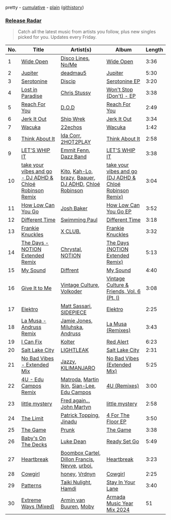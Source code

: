 pretty - [cumulative](/playlists/cumulative/Release%20Radar.md) - [plain](/playlists/plain/37i9dQZEVXbsudmxBFKW7G) ([githistory](https://github.githistory.xyz/vitokorn/spotify-playlist-archive/blob/master/playlists/plain/37i9dQZEVXbsudmxBFKW7G))
### [Release Radar](https://open.spotify.com/playlist/37i9dQZEVXbsudmxBFKW7G)

> Catch all the latest music from artists you follow, plus new singles picked for you. Updates every Friday.

| No. | Title | Artist(s) | Album | Length |
|---|---|---|---|---|
| 1 | [Wide Open](https://open.spotify.com/track/6a7aKzKRgY54loG7reqXfI) | [Disco Lines](https://open.spotify.com/artist/5Kmr0b3ip8g9P2i0dLTC3Z), [No/Me](https://open.spotify.com/artist/4L0It80jhQQKMTU2r02nkL) | [Wide Open](https://open.spotify.com/album/1jhMDPST130snbmr1Oe0Np) | 3:36 |
| 2 | [Jupiter](https://open.spotify.com/track/4nFSITI81LYuC5TCeaEjDT) | [deadmau5](https://open.spotify.com/artist/2CIMQHirSU0MQqyYHq0eOx) | [Jupiter](https://open.spotify.com/album/5MGV9Y4u2xXvoAR1RtVK6c) | 5:30 |
| 3 | [Serotonine](https://open.spotify.com/track/7brE4PDHUmdJMFle4OTTAA) | [Discip](https://open.spotify.com/artist/6K16NRv0isbkftsv5lmlMT) | [Serotonine EP](https://open.spotify.com/album/2IJ0OyFYDdHyoWZ4ZRNx8s) | 3:20 |
| 4 | [Lost in Paradise](https://open.spotify.com/track/1cPQl52N3GcxK3i6fKcnPT) | [Chris Stussy](https://open.spotify.com/artist/3BxjasMelf9pKaE4f7Y0So) | [Won't Stop (Don't) - EP](https://open.spotify.com/album/01JyRXCJqCSxv11m2dawWj) | 3:38 |
| 5 | [Reach For You](https://open.spotify.com/track/4hLDHwc3t9fx3zyn3NYBXN) | [D.O.D](https://open.spotify.com/artist/0Cs47vvRsPgEfliBU9KDiB) | [Reach For You](https://open.spotify.com/album/4reioH9lNaPq6lFuKH9nBF) | 2:49 |
| 6 | [Jerk It Out](https://open.spotify.com/track/5b4Ptx29cPXsKenFpVGJZq) | [Ship Wrek](https://open.spotify.com/artist/1ic0FHNGIjXZAWH6O6Reif) | [Jerk It Out](https://open.spotify.com/album/1Gto2rZS5JpP7JWHydyoEi) | 3:34 |
| 7 | [Wacuka](https://open.spotify.com/track/7dXrMijUKNKcoOivZSiGia) | [22echos](https://open.spotify.com/artist/6G50FGCJoYKhbYc5BIxG9v) | [Wacuka](https://open.spotify.com/album/5Am4zu8u0jLBfBIMG1EkwI) | 1:42 |
| 8 | [Think About It](https://open.spotify.com/track/1NyGisWiw1SxUXCaINfCx1) | [Ida Corr](https://open.spotify.com/artist/30ut8L4gmEz4vNr1zNhpbh), [2HOT2PLAY](https://open.spotify.com/artist/3A1LIysZ96ZZSSMuAvvSEA) | [Think About It](https://open.spotify.com/album/71naf0dyKUCucdXEODamHK) | 2:58 |
| 9 | [LET'S WHIP IT](https://open.spotify.com/track/7Ba2eY330uMac38EyqsDGr) | [Emmit Fenn](https://open.spotify.com/artist/3VVLqeEqQQqTgT8YhfY9Z6), [Dazz Band](https://open.spotify.com/artist/4n7L1vYXp4Dt0HfxaLBj9l) | [LET'S WHIP IT](https://open.spotify.com/album/6t52SRsgqs0DXHBe1IYEc7) | 3:38 |
| 10 | [take your vibes and go - DJ ADHD & Chloé Robinson Remix](https://open.spotify.com/track/1P5uvuPPTtbG8gPfWuODtq) | [Kito](https://open.spotify.com/artist/3FLUBwpAnaIlIKeaBfsxFe), [Kah-Lo](https://open.spotify.com/artist/59iOp415oyqGlBHyAhu4z3), [brazy](https://open.spotify.com/artist/5qdXUxsjbP0UAig0CtqO5b), [Baauer](https://open.spotify.com/artist/25fqWEebq6PoiGQIHIrdtv), [DJ ADHD](https://open.spotify.com/artist/7hOtK8fa4BkYO3CvLMpZCo), [Chloé Robinson](https://open.spotify.com/artist/0Qpm94Bbsi44jMAXg0cI66) | [take your vibes and go (DJ ADHD & Chloé Robinson Remix)](https://open.spotify.com/album/4rV58lqDzRYmLD1ToaqL06) | 3:04 |
| 11 | [How Low Can You Go](https://open.spotify.com/track/3L4Sen9oMlDkmbeufDEU3Q) | [Josh Baker](https://open.spotify.com/artist/4zf8Awb8y1X9qwL4oiVRd6) | [How Low Can You Go EP](https://open.spotify.com/album/2F9Karze72Hgnk3NW2x08G) | 3:52 |
| 12 | [Different Time](https://open.spotify.com/track/5xnovZUHcYKyREGwXrq3uc) | [Swimming Paul](https://open.spotify.com/artist/5rEwPEAHq2q1yW3wF4av5s) | [Different Time](https://open.spotify.com/album/0CVh0bJ2pYdd0i2Q0Jwqes) | 3:18 |
| 13 | [Frankie Knuckles](https://open.spotify.com/track/7Fkoz65bhhz0Nd11O3FHf7) | [X CLUB.](https://open.spotify.com/artist/4CYPaFp9yDrNduNptv0DPQ) | [Frankie Knuckles](https://open.spotify.com/album/16LjPG5rGfRhrHuAYRRy09) | 3:32 |
| 14 | [The Days - NOTION Extended Remix](https://open.spotify.com/track/3he23vAu7LxTRObBrlNqWP) | [Chrystal](https://open.spotify.com/artist/5bQ3wFgekuIMIcWJuxkqLK), [NOTION](https://open.spotify.com/artist/1uRVM0wBdtyEuU582EeKJM) | [The Days (NOTION Extended Remix)](https://open.spotify.com/album/3BrpWiTOw32OyMq0EZ1Teb) | 5:13 |
| 15 | [My Sound](https://open.spotify.com/track/0utpATonkWYtXT3y0b2jMS) | [Diffrent](https://open.spotify.com/artist/7mycnkT3eOskxxGbN9skkV) | [My Sound](https://open.spotify.com/album/6nC1cM7SFZ29nGS9ickzgz) | 4:40 |
| 16 | [Give It to Me](https://open.spotify.com/track/0hWriVrNXaLiC5TO2GFyNc) | [Vintage Culture](https://open.spotify.com/artist/28uJnu5EsrGml2tBd7y8ts), [Volkoder](https://open.spotify.com/artist/5SwGFGfUlV6Dan4ygjF5CU) | [Vintage Culture & Friends, Vol. 6 (Pt. I)](https://open.spotify.com/album/27SNkj72LB2Ir4ujwFl3NF) | 3:08 |
| 17 | [Elektro](https://open.spotify.com/track/7jzipuyNEGVjnAesC6ZbH5) | [Matt Sassari](https://open.spotify.com/artist/21dVknSLCsK37cWozWDZZS), [SIDEPIECE](https://open.spotify.com/artist/5czbzNZZfWpyFgZyfT3Mkk) | [Elektro](https://open.spotify.com/album/7nSf95TxOqgsWGElMAE2ll) | 2:25 |
| 18 | [La Musa - Andruss Remix](https://open.spotify.com/track/3gvyyLR6Mth5o3ziywMc0H) | [Jamie Jones](https://open.spotify.com/artist/4admDxmnri5Zco0xYrJ0ji), [Miluhska](https://open.spotify.com/artist/7N3So4jUBd3uUbbx40TjpY), [Andruss](https://open.spotify.com/artist/6HZwb7Zbnvfo8u1sst4QrI) | [La Musa (Remixes)](https://open.spotify.com/album/7iMl8NIar1tcbPbY65jLTd) | 3:43 |
| 19 | [I Can Fix](https://open.spotify.com/track/2gYG2gQsDltan0GDnXx95S) | [Kolter](https://open.spotify.com/artist/2Invsp3HSrAeJy4u7Retry) | [Red Alert](https://open.spotify.com/album/0h9sF8rbO1IT4jG8N4lt0c) | 6:23 |
| 20 | [Salt Lake City](https://open.spotify.com/track/2bN6txFfJ3RJiQfsyB7gxe) | [LIGHTLEAK](https://open.spotify.com/artist/1gU6WyJYdljeam0N3ZpgOC) | [Salt Lake City](https://open.spotify.com/album/5HodpgmkGBQHKbDLthLoKx) | 2:31 |
| 21 | [No Bad Vibes - Extended Mix](https://open.spotify.com/track/1mfyQixbWLEcAFIp8LjKEY) | [Jazzy](https://open.spotify.com/artist/7zAAwgV5Wqmvpb4GzvlRkP), [KILIMANJARO](https://open.spotify.com/artist/4QGD0m9AGZixhuPAzaBeD7) | [No Bad Vibes (Extended Mix)](https://open.spotify.com/album/5RqBgRljuxsmJNqtoRSvc2) | 5:25 |
| 22 | [4U - Edu Campos Remix](https://open.spotify.com/track/4U9f50xOGsxa4aFPkU2pxQ) | [Matroda](https://open.spotify.com/artist/45lcbTsX07JWzmTIjcdyBz), [Martin Ikin](https://open.spotify.com/artist/7DhdJhd6DrxeJlUajwttd1), [Sian-Lee](https://open.spotify.com/artist/0JiqigemaoIuLScw1UNRr0), [Edu Campos](https://open.spotify.com/artist/2RvoRUjBaJOEHIlfjs9V2J) | [4U (Remixes)](https://open.spotify.com/album/1wrsTJ8gPE3IGdYCrdavKR) | 3:00 |
| 23 | [little mystery](https://open.spotify.com/track/3xQRTND9hFZJyA4Bvp4GBW) | [Fred again..](https://open.spotify.com/artist/4oLeXFyACqeem2VImYeBFe), [John Martyn](https://open.spotify.com/artist/3JulrApLVT81sb2HkfwMks) | [little mystery](https://open.spotify.com/album/7qKbSNVGjmSyprfPLGMG33) | 2:58 |
| 24 | [The Limit](https://open.spotify.com/track/7cUeIRUJZMpPJkrtMZDdhc) | [Patrick Topping](https://open.spotify.com/artist/7yRimuQSC5Ks3T2Ts0iyZa), [Jinadu](https://open.spotify.com/artist/0o9k6CmDuy07gP28ov82wp) | [4 For The Floor EP](https://open.spotify.com/album/2UJcSLumuHuBP8DwEbIszG) | 3:50 |
| 25 | [The Game](https://open.spotify.com/track/1s8xGfe1FlFVWG5rlK3ysF) | [Prunk](https://open.spotify.com/artist/6FJfLfGO9X2AVNz0sFscrG) | [The Game](https://open.spotify.com/album/0mrJ8c6f6jwraU4JQfiR30) | 3:38 |
| 26 | [Baby's On The Decks](https://open.spotify.com/track/7H9WQvN4ksosDJaPq4cur7) | [Luke Dean](https://open.spotify.com/artist/2BhXOZ96YbOdXz8F6HVUw4) | [Ready Set Go](https://open.spotify.com/album/2BIjkk5chGLoWG2R2stZjR) | 5:49 |
| 27 | [Heartbreak](https://open.spotify.com/track/78MlxXcdUIYlYH5TNSjEut) | [Boombox Cartel](https://open.spotify.com/artist/4m1yRHUMhvB8gKAJTjK4kO), [Dillon Francis](https://open.spotify.com/artist/5R3Hr2cnCCjt220Jmt2xLf), [Nevve](https://open.spotify.com/artist/3RTklnRcfHgkQJwFpgOq3t), [urboi.](https://open.spotify.com/artist/6QhzVrbA9G5OZJ7u6Mq30L) | [Heartbreak](https://open.spotify.com/album/5mS2VooMYaBTuxqm9siExC) | 3:23 |
| 28 | [Cowgirl](https://open.spotify.com/track/6pA4a92E9V12qoFWNwmw8e) | [honey](https://open.spotify.com/artist/6cUanG4fLNSAhNEcu6n34w), [Vrdnyn](https://open.spotify.com/artist/6Gq2D2UOJNriDLfSPR6Y2Y) | [Cowgirl](https://open.spotify.com/album/7DDKQh6Y9UbKCMVIYHKnHz) | 2:25 |
| 29 | [Patterns](https://open.spotify.com/track/23xE27jW7X7Tl2Y3favXv8) | [Taiki Nulight](https://open.spotify.com/artist/4QWmN97HRZya55JvxN3I5a), [Hamdi](https://open.spotify.com/artist/7vvicoei9BbKpZix8qSeLg) | [Stay In Your Lane](https://open.spotify.com/album/0XCcosgLU9zNKgAcuaEQWI) | 3:40 |
| 30 | [Extreme Ways (Mixed)](https://open.spotify.com/track/1vCyeMMWeebyXCxyxqGOVX) | [Armin van Buuren](https://open.spotify.com/artist/0SfsnGyD8FpIN4U4WCkBZ5), [Moby](https://open.spotify.com/artist/3OsRAKCvk37zwYcnzRf5XF) | [Armada Music Year Mix 2024](https://open.spotify.com/album/38ezuNxMBVB0FsiF29Wo3P) | 51 |